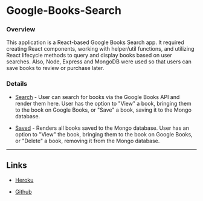 # Google-Books-Search

### Overview

This application is a React-based Google Books Search app. It required creating React components, working with helper/util functions, and utilizing React lifecycle methods to query and display books based on user searches. Also, Node, Express and MongoDB were used so that users can save books to review or purchase later.

### Details

- [Search](Search.png) - User can search for books via the Google Books API and render them here. User has the option to "View" a book, bringing them to the book on Google Books, or "Save" a book, saving it to the Mongo database.

- [Saved](Saved.png) - Renders all books saved to the Mongo database. User has an option to "View" the book, bringing them to the book on Google Books, or "Delete" a book, removing it from the Mongo database.

---

## Links

- [Heroku]()

- [Github](https://github.com/FO-beep/Google-Books-Search)
